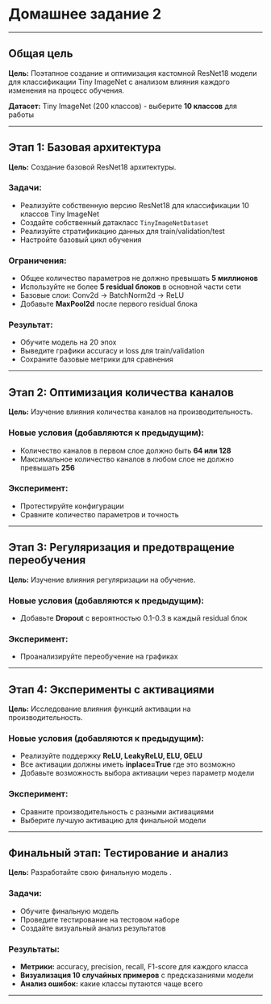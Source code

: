 # Домашнее задание 2

---

## Общая цель

**Цель:** Поэтапное создание и оптимизация кастомной ResNet18 модели для классификации Tiny ImageNet с анализом влияния каждого изменения на процесс обучения.

**Датасет:** Tiny ImageNet (200 классов) - выберите **10 классов** для работы

---

## Этап 1: Базовая архитектура

**Цель:** Создание базовой ResNet18 архитектуры.

### Задачи:
- Реализуйте собственную версию ResNet18 для классификации 10 классов Tiny ImageNet
- Создайте собственный датакласс `TinyImageNetDataset`
- Реализуйте стратификацию данных для train/validation/test
- Настройте базовый цикл обучения

### Ограничения:
- Общее количество параметров не должно превышать **5 миллионов**
- Используйте не более **5 residual блоков** в основной части сети
- Базовые слои: Conv2d → BatchNorm2d → ReLU
- Добавьте **MaxPool2d** после первого residual блока

### Результат:
- Обучите модель на 20 эпох
- Выведите графики accuracy и loss для train/validation
- Сохраните базовые метрики для сравнения

---

## Этап 2: Оптимизация количества каналов

**Цель:** Изучение влияния количества каналов на производительность.

### Новые условия (добавляются к предыдущим):
- Количество каналов в первом слое должно быть **64 или 128**
- Максимальное количество каналов в любом слое не должно превышать **256**

### Эксперимент:
- Протестируйте конфигурации
- Сравните количество параметров и точность

---

## Этап 3: Регуляризация и предотвращение переобучения

**Цель:** Изучение влияния регуляризации на обучение.

### Новые условия (добавляются к предыдущим):
- Добавьте **Dropout** с вероятностью 0.1-0.3 в каждый residual блок

### Эксперимент:
- Проанализируйте переобучение на графиках

---

## Этап 4: Эксперименты с активациями

**Цель:** Исследование влияния функций активации на производительность.

### Новые условия (добавляются к предыдущим):
- Реализуйте поддержку **ReLU, LeakyReLU, ELU, GELU**
- Все активации должны иметь **inplace=True** где это возможно
- Добавьте возможность выбора активации через параметр модели

### Эксперимент:
- Сравните производительность с разными активациями
- Выберите лучшую активацию для финальной модели

---

## Финальный этап: Тестирование и анализ

**Цель:** Разработайте свою финальную модель  .

### Задачи:
- Обучите финальную модель
- Проведите тестирование на тестовом наборе
- Создайте визуальный анализ результатов

### Результаты:
- **Метрики:** accuracy, precision, recall, F1-score для каждого класса
- **Визуализация 10 случайных примеров** с предсказаниями модели
- **Анализ ошибок:** какие классы путаются чаще всего

---
